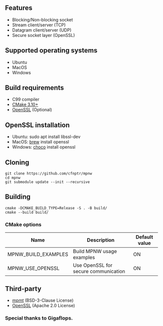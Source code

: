 ## Features
* Blocking/Non-blocking socket
* Stream client/server (TCP)
* Datagram client/server (UDP)
* Secure socket layer (OpenSSL)

## Supported operating systems
* Ubuntu
* MacOS
* Windows

## Build requirements
* C99 compiler
* [CMake 3.10+](https://cmake.org/)
* [OpenSSL](https://openssl.org/) (Optional)

## OpenSSL installation
* Ubuntu: sudo apt install libssl-dev
* MacOS: [brew](https://brew.sh/) install openssl
* Windows: [choco](https://chocolatey.org/) install openssl

## Cloning
```
git clone https://github.com/cfnptr/mpnw
cd mpnw
git submodule update --init --recursive
```

## Building
```
cmake -DCMAKE_BUILD_TYPE=Release -S . -B build/
cmake --build build/
```

### CMake options
| Name                | Description                          | Default value |
| ------------------- | ------------------------------------ | ------------- |
| MPNW_BUILD_EXAMPLES | Build MPNW usage examples            | ON            |
| MPNW_USE_OPENSSL    | Use OpenSSL for secure communication | ON            |


## Third-party
* [mpmt](https://github.com/cfnptr/mpmt/) (BSD-3-Clause License)
* [OpenSSL](https://github.com/openssl/openssl/) (Apache 2.0 License)

### Special thanks to Gigaflops.
